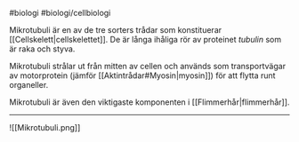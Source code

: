 #biologi #biologi/cellbiologi 

Mikrotubuli är en av de tre sorters trådar som konstituerar [[Cellskelett|cellskelettet]]. De är långa ihåliga rör av proteinet *tubulin* som är raka och styva.

Mikrotubuli strålar ut från mitten av cellen och används som transportvägar av motorprotein (jämför [[Aktintrådar#Myosin|myosin]]) för att flytta runt organeller.

Mikrotubuli är även den viktigaste komponenten i [[Flimmerhår|flimmerhår]].

---

![[Mikrotubuli.png]]